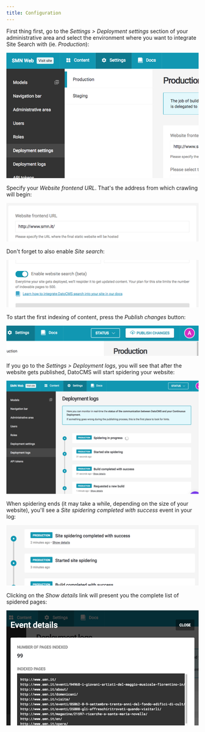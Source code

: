 ```yaml
---
title: Configuration
---
```


First thing first, go to the *Settings > Deployment settings* section of your administrative area and select the environment where you want to integrate Site Search with (ie. *Production*):

![foo](../../images/search/env.png)

Specify your *Website frontend URL*. That's the address from which crawling will begin:

![foo](../../images/search/frontend.png)

Don't forget to also enable *Site search*:

![foo](../../images/search/switch.png)

To start the first indexing of content, press the *Publish changes* button:

![foo](../../images/search/publish.png)

If you go to the *Settings > Deployment logs*, you will see that after the website gets published, DatoCMS will start spidering your website:

![foo](../../images/search/progress.png)

When spidering ends (it may take a while, depending on the size of your website), you'll see a *Site spidering completed with success* event in your log:

![foo](../../images/search/completed.png)

Clicking on the *Show details* link will present you the complete list of spidered pages:

![foo](../../images/search/stats.png)

